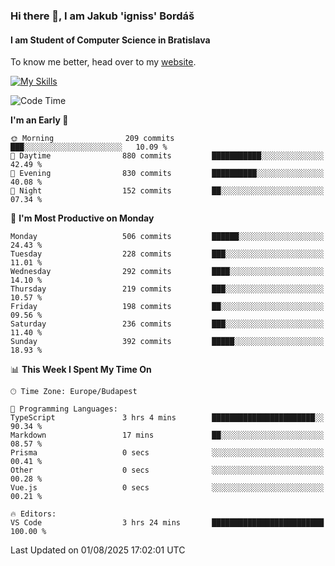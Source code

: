 ### Hi there 👋, I am Jakub 'igniss' Bordáš

#### I am Student of Computer Science in Bratislava
To know me better, head over to my [website](https://bordas.sk).

[![My Skills](https://skillicons.dev/icons?i=js,typescript,html,css,figma,svelte,vue,next,postgresql,nest,express,nodejs)](https://bordas.sk)


<!--START_SECTION:waka-->
![Code Time](http://img.shields.io/badge/Code%20Time-2%2C005%20hrs%202%20mins-blue)

**I'm an Early 🐤** 

```text
🌞 Morning                209 commits         ███░░░░░░░░░░░░░░░░░░░░░░   10.09 % 
🌆 Daytime                880 commits         ███████████░░░░░░░░░░░░░░   42.49 % 
🌃 Evening                830 commits         ██████████░░░░░░░░░░░░░░░   40.08 % 
🌙 Night                  152 commits         ██░░░░░░░░░░░░░░░░░░░░░░░   07.34 % 
```
📅 **I'm Most Productive on Monday** 

```text
Monday                   506 commits         ██████░░░░░░░░░░░░░░░░░░░   24.43 % 
Tuesday                  228 commits         ███░░░░░░░░░░░░░░░░░░░░░░   11.01 % 
Wednesday                292 commits         ████░░░░░░░░░░░░░░░░░░░░░   14.10 % 
Thursday                 219 commits         ███░░░░░░░░░░░░░░░░░░░░░░   10.57 % 
Friday                   198 commits         ██░░░░░░░░░░░░░░░░░░░░░░░   09.56 % 
Saturday                 236 commits         ███░░░░░░░░░░░░░░░░░░░░░░   11.40 % 
Sunday                   392 commits         █████░░░░░░░░░░░░░░░░░░░░   18.93 % 
```


📊 **This Week I Spent My Time On** 

```text
🕑︎ Time Zone: Europe/Budapest

💬 Programming Languages: 
TypeScript               3 hrs 4 mins        ███████████████████████░░   90.34 % 
Markdown                 17 mins             ██░░░░░░░░░░░░░░░░░░░░░░░   08.57 % 
Prisma                   0 secs              ░░░░░░░░░░░░░░░░░░░░░░░░░   00.41 % 
Other                    0 secs              ░░░░░░░░░░░░░░░░░░░░░░░░░   00.28 % 
Vue.js                   0 secs              ░░░░░░░░░░░░░░░░░░░░░░░░░   00.21 % 

🔥 Editors: 
VS Code                  3 hrs 24 mins       █████████████████████████   100.00 % 
```


 Last Updated on 01/08/2025 17:02:01 UTC
<!--END_SECTION:waka-->
